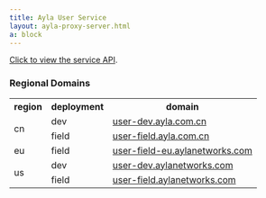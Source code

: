 ```yaml
---
title: Ayla User Service
layout: ayla-proxy-server.html
a: block
---
```


[Click to view the service API](api).

### Regional Domains

<table class="key-value-table vertical-middle">
<tr>
<th>region</th>
<th>deployment</th>
<th>domain</th>
</tr>
<tr>
<td rowspan="2">cn</td>
<td>dev</td>
<td><a href="https://user-dev.ayla.com.cn" target="_blank">user-dev.ayla.com.cn</a></td>
</tr>
<tr>
<td>field</td>
<td><a href="https://user-field.ayla.com.cn" target="_blank">user-field.ayla.com.cn</a></td>
</tr>
<tr>
<td>eu</td>
<td>field</td>
<td><a href="https://user-field-eu.aylanetworks.com" target="_blank">user-field-eu.aylanetworks.com</a></td>
</tr>
<tr>
<td rowspan="2">us</td>
<td>dev</td>
<td><a href="https://user-dev.aylanetworks.com" target="_blank">user-dev.aylanetworks.com</a></td>
</tr>
<tr>
<td>field</td>
<td><a href="https://user-field.aylanetworks.com" target="_blank">user-field.aylanetworks.com</a></td>
</tr>
</table>
